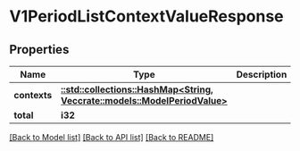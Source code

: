 # V1PeriodListContextValueResponse

## Properties

Name | Type | Description | Notes
------------ | ------------- | ------------- | -------------
**contexts** | [**::std::collections::HashMap<String, Vec<crate::models::ModelPeriodValue>>**](array.md) |  | 
**total** | **i32** |  | 

[[Back to Model list]](../README.md#documentation-for-models) [[Back to API list]](../README.md#documentation-for-api-endpoints) [[Back to README]](../README.md)


